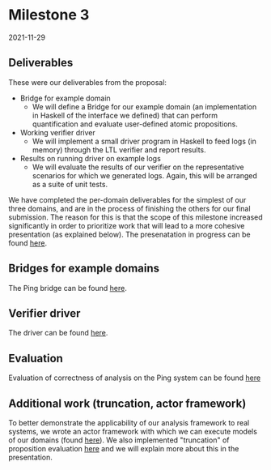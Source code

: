 # Milestone 3
2021-11-29

## Deliverables

These were our deliverables from the proposal:

* Bridge for example domain
  * We will define a Bridge for our example domain (an implementation in Haskell of the interface we defined) that can perform quantification and evaluate user-defined atomic propositions.
* Working verifier driver
  * We will implement a small driver program in Haskell to feed logs (in memory) through the LTL verifier and report results.
* Results on running driver on example logs
  * We will evaluate the results of our verifier on the representative scenarios for which we generated logs. Again, this will be arranged as a suite of unit tests.

We have completed the per-domain deliverables for the simplest of our three domains, and are in the process of finishing the others for our final submission. The reason for this is that the scope of this milestone increased significantly in order to prioritize work that will lead to a more cohesive presentation (as explained below). The presenatation in progress can be found [here](https://github.com/ejconlon/ltlspec/blob/master/docs/Presentation.md).

## Bridges for example domains

The Ping bridge can be found [here](https://github.com/ejconlon/ltlspec/blob/075a596c6d9cc41dacbdef0d800cc1b0ec314f45/src/Ltlspec/Models/Ping/Verification.hs#L113).

## Verifier driver

The driver can be found [here](https://github.com/ejconlon/ltlspec/blob/075a596c6d9cc41dacbdef0d800cc1b0ec314f45/src/Ltlspec/Driver.hs#L31).

## Evaluation

Evaluation of correctness of analysis on the Ping system can be found [here](https://github.com/ejconlon/ltlspec/blob/075a596c6d9cc41dacbdef0d800cc1b0ec314f45/src/Ltlspec/Test/Main.hs#L221-L247)

## Additional work (truncation, actor framework)

To better demonstrate the applicability of our analysis framework to real systems, we wrote an actor framework with which we can execute models of our domains (found [here](https://github.com/ejconlon/ltlspec/blob/master/src/Ltlspec/System/Actors.hs)). We also implemented "truncation" of proposition evaluation [here](https://github.com/ejconlon/ltlspec/blob/075a596c6d9cc41dacbdef0d800cc1b0ec314f45/src/Ltlspec.hs#L354) and we will explain more about this in the presentation.

